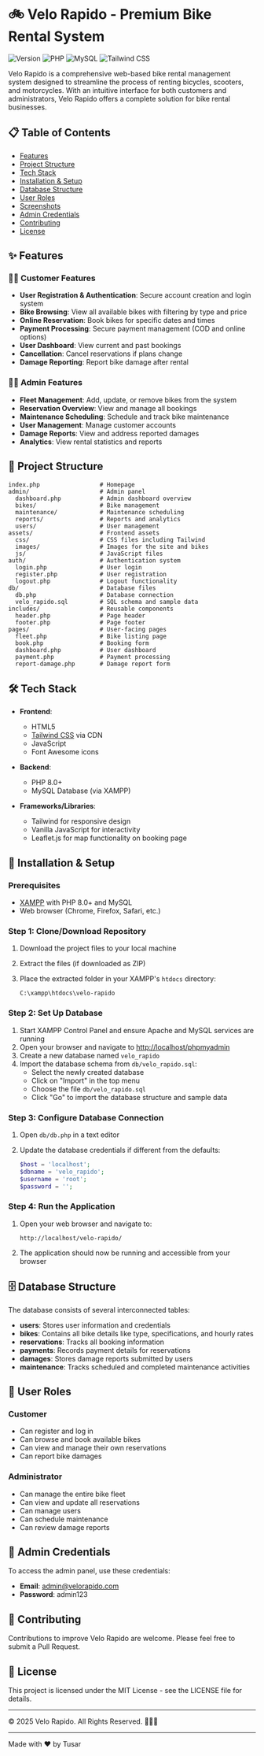 # 🚲 Velo Rapido - Premium Bike Rental System

![Version](https://img.shields.io/badge/version-1.0.0-blue.svg)
![PHP](https://img.shields.io/badge/PHP-8.0+-777BB4.svg?logo=php&logoColor=white)
![MySQL](https://img.shields.io/badge/MySQL-8.0+-4479A1.svg?logo=mysql&logoColor=white)
![Tailwind CSS](https://img.shields.io/badge/Tailwind_CSS-2.0+-38B2AC.svg?logo=tailwind-css&logoColor=white)

Velo Rapido is a comprehensive web-based bike rental management system designed to streamline the process of renting bicycles, scooters, and motorcycles. With an intuitive interface for both customers and administrators, Velo Rapido offers a complete solution for bike rental businesses.

## 📋 Table of Contents

- [Features](#-features)
- [Project Structure](#-project-structure)
- [Tech Stack](#-tech-stack)
- [Installation & Setup](#-installation--setup)
- [Database Structure](#-database-structure)
- [User Roles](#-user-roles)
- [Screenshots](#-screenshots)
- [Admin Credentials](#-admin-credentials)
- [Contributing](#-contributing)
- [License](#-license)

## ✨ Features

### 🧑‍💼 Customer Features

- **User Registration & Authentication**: Secure account creation and login system
- **Bike Browsing**: View all available bikes with filtering by type and price
- **Online Reservation**: Book bikes for specific dates and times
- **Payment Processing**: Secure payment management (COD and online options)
- **User Dashboard**: View current and past bookings
- **Cancellation**: Cancel reservations if plans change
- **Damage Reporting**: Report bike damage after rental

### 👨‍💻 Admin Features

- **Fleet Management**: Add, update, or remove bikes from the system
- **Reservation Overview**: View and manage all bookings
- **Maintenance Scheduling**: Schedule and track bike maintenance
- **User Management**: Manage customer accounts
- **Damage Reports**: View and address reported damages
- **Analytics**: View rental statistics and reports

## 📂 Project Structure

```
index.php                 # Homepage
admin/                    # Admin panel
  dashboard.php           # Admin dashboard overview
  bikes/                  # Bike management
  maintenance/            # Maintenance scheduling
  reports/                # Reports and analytics
  users/                  # User management
assets/                   # Frontend assets
  css/                    # CSS files including Tailwind
  images/                 # Images for the site and bikes
  js/                     # JavaScript files
auth/                     # Authentication system
  login.php               # User login
  register.php            # User registration
  logout.php              # Logout functionality
db/                       # Database files
  db.php                  # Database connection
  velo_rapido.sql         # SQL schema and sample data
includes/                 # Reusable components
  header.php              # Page header
  footer.php              # Page footer
pages/                    # User-facing pages
  fleet.php               # Bike listing page
  book.php                # Booking form
  dashboard.php           # User dashboard
  payment.php             # Payment processing
  report-damage.php       # Damage report form
```

## 🛠 Tech Stack

- **Frontend**:
  - HTML5
  - [Tailwind CSS](https://tailwindcss.com/) via CDN
  - JavaScript
  - Font Awesome icons
  
- **Backend**:
  - PHP 8.0+
  - MySQL Database (via XAMPP)
  
- **Frameworks/Libraries**:
  - Tailwind for responsive design
  - Vanilla JavaScript for interactivity
  - Leaflet.js for map functionality on booking page

## 🚀 Installation & Setup

### Prerequisites

- [XAMPP](https://www.apachefriends.org/download.html) with PHP 8.0+ and MySQL
- Web browser (Chrome, Firefox, Safari, etc.)

### Step 1: Clone/Download Repository

1. Download the project files to your local machine
2. Extract the files (if downloaded as ZIP)
3. Place the extracted folder in your XAMPP's `htdocs` directory:

   ```
   C:\xampp\htdocs\velo-rapido
   ```

### Step 2: Set Up Database

1. Start XAMPP Control Panel and ensure Apache and MySQL services are running
2. Open your browser and navigate to <http://localhost/phpmyadmin>
3. Create a new database named `velo_rapido`
4. Import the database schema from `db/velo_rapido.sql`:
   - Select the newly created database
   - Click on "Import" in the top menu
   - Choose the file `db/velo_rapido.sql`
   - Click "Go" to import the database structure and sample data

### Step 3: Configure Database Connection

1. Open `db/db.php` in a text editor
2. Update the database credentials if different from the defaults:

   ```php
   $host = 'localhost';
   $dbname = 'velo_rapido';
   $username = 'root';
   $password = '';
   ```

### Step 4: Run the Application

1. Open your web browser and navigate to:

   ```
   http://localhost/velo-rapido/
   ```

2. The application should now be running and accessible from your browser

## 🗄️ Database Structure

The database consists of several interconnected tables:

- **users**: Stores user information and credentials
- **bikes**: Contains all bike details like type, specifications, and hourly rates
- **reservations**: Tracks all booking information
- **payments**: Records payment details for reservations
- **damages**: Stores damage reports submitted by users
- **maintenance**: Tracks scheduled and completed maintenance activities

## 👥 User Roles

### Customer

- Can register and log in
- Can browse and book available bikes
- Can view and manage their own reservations
- Can report bike damages

### Administrator

- Can manage the entire bike fleet
- Can view and update all reservations
- Can manage users
- Can schedule maintenance
- Can review damage reports

## 🔑 Admin Credentials

To access the admin panel, use these credentials:

- **Email**: <admin@velorapido.com>
- **Password**: admin123

## 🤝 Contributing

Contributions to improve Velo Rapido are welcome. Please feel free to submit a Pull Request.

## 📄 License

This project is licensed under the MIT License - see the LICENSE file for details.

---

© 2025 Velo Rapido. All Rights Reserved. 🚴‍♂️✨

---

Made with ❤️ by Tusar
